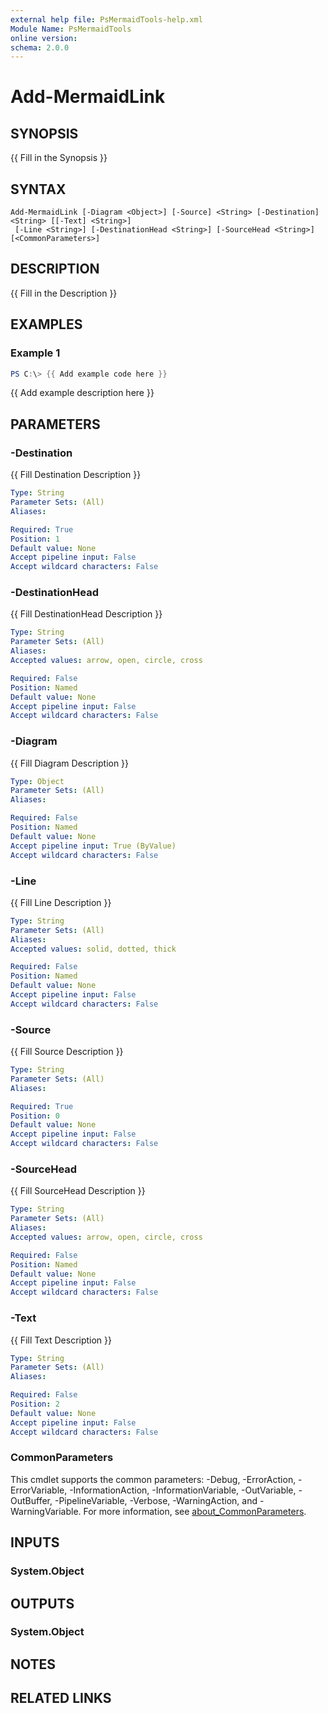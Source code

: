 ```yaml
---
external help file: PsMermaidTools-help.xml
Module Name: PsMermaidTools
online version:
schema: 2.0.0
---
```


# Add-MermaidLink

## SYNOPSIS
{{ Fill in the Synopsis }}

## SYNTAX

```
Add-MermaidLink [-Diagram <Object>] [-Source] <String> [-Destination] <String> [[-Text] <String>]
 [-Line <String>] [-DestinationHead <String>] [-SourceHead <String>] [<CommonParameters>]
```

## DESCRIPTION
{{ Fill in the Description }}

## EXAMPLES

### Example 1
```powershell
PS C:\> {{ Add example code here }}
```

{{ Add example description here }}

## PARAMETERS

### -Destination
{{ Fill Destination Description }}

```yaml
Type: String
Parameter Sets: (All)
Aliases:

Required: True
Position: 1
Default value: None
Accept pipeline input: False
Accept wildcard characters: False
```

### -DestinationHead
{{ Fill DestinationHead Description }}

```yaml
Type: String
Parameter Sets: (All)
Aliases:
Accepted values: arrow, open, circle, cross

Required: False
Position: Named
Default value: None
Accept pipeline input: False
Accept wildcard characters: False
```

### -Diagram
{{ Fill Diagram Description }}

```yaml
Type: Object
Parameter Sets: (All)
Aliases:

Required: False
Position: Named
Default value: None
Accept pipeline input: True (ByValue)
Accept wildcard characters: False
```

### -Line
{{ Fill Line Description }}

```yaml
Type: String
Parameter Sets: (All)
Aliases:
Accepted values: solid, dotted, thick

Required: False
Position: Named
Default value: None
Accept pipeline input: False
Accept wildcard characters: False
```

### -Source
{{ Fill Source Description }}

```yaml
Type: String
Parameter Sets: (All)
Aliases:

Required: True
Position: 0
Default value: None
Accept pipeline input: False
Accept wildcard characters: False
```

### -SourceHead
{{ Fill SourceHead Description }}

```yaml
Type: String
Parameter Sets: (All)
Aliases:
Accepted values: arrow, open, circle, cross

Required: False
Position: Named
Default value: None
Accept pipeline input: False
Accept wildcard characters: False
```

### -Text
{{ Fill Text Description }}

```yaml
Type: String
Parameter Sets: (All)
Aliases:

Required: False
Position: 2
Default value: None
Accept pipeline input: False
Accept wildcard characters: False
```

### CommonParameters
This cmdlet supports the common parameters: -Debug, -ErrorAction, -ErrorVariable, -InformationAction, -InformationVariable, -OutVariable, -OutBuffer, -PipelineVariable, -Verbose, -WarningAction, and -WarningVariable. For more information, see [about_CommonParameters](http://go.microsoft.com/fwlink/?LinkID=113216).

## INPUTS

### System.Object

## OUTPUTS

### System.Object
## NOTES

## RELATED LINKS

